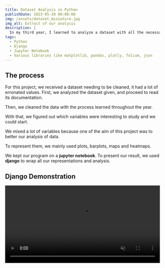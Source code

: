 ```yaml
---
title: Dataset Analysis in Python
publishDate: 2023-05-20 00:00:00
img: /assets/dataset_miniature.jpg
img_alt: Extract of our analysis
description: |
  In my third year, I learned to analyze a dataset with all the necessary steps: cleaning, choosing the variables, analyzing, interpretation.
tags:
  - Python
  - Django
  - Jupyter Notebook
  - Various libraries like matplotlib, pandas, plotly, folium, json
---
```

## The process
For this project, we received a dataset needing to be cleaned, it had a lot of erronated values. First, we analyzed the dataset given, and proceed to read its documentation.

Then, we cleaned the data with the process learned throughout the year.

With that, we figured out which variables were interesting to study and we could start.

We mixed a lot of variables because one of the aim of this project was to better our analysis of data.

To represent them, we mainly used plots, barplots, maps and heatmaps.

We kept our program on a **jupyter notebook**.
To present our result, we used **django** to wrap all our representations and analysis.


## Django Demonstration

<video controls width="100%" muted controlsList="nodownload">
  <source src="/assets/django.mp4" type="video/mp4">
</video>
